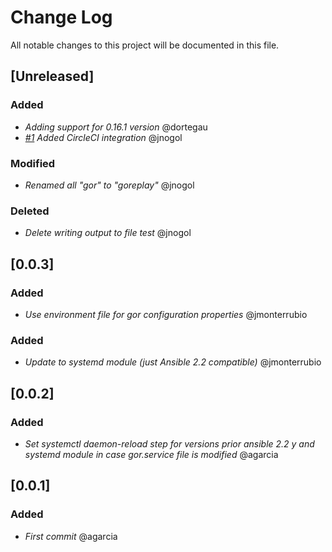 # Change Log
All notable changes to this project will be documented in this file.

## [Unreleased]
### Added
- *Adding support for 0.16.1 version* @dortegau
- *[#1](https://github.com/idealista/gor-role/issues/1) Added CircleCI integration* @jnogol

### Modified
- *Renamed all "gor" to "goreplay"* @jnogol

### Deleted
- *Delete writing output to file test* @jnogol

## [0.0.3]
### Added
- *Use environment file for gor configuration properties* @jmonterrubio

### Added
- *Update to systemd module (just Ansible 2.2 compatible)* @jmonterrubio

## [0.0.2]
### Added
- *Set systemctl daemon-reload step for versions prior ansible 2.2 y and systemd module in case gor.service file is modified* @agarcia

## [0.0.1]
### Added
- *First commit* @agarcia
